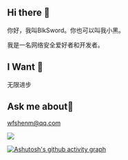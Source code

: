 ## Hi there 👋
你好，我叫BlkSword。你也可以叫我小黑。

我是一名网络安全爱好者和开发者。

## I Want 🤔 
无限进步

## Ask me about💬
wfshenm@qq.com
<!--<img src="https://github-readme-stats.vercel.app/api?username=BlkSword">-->
<img src="https://github-readme-stats.vercel.app/api/top-langs/?username=BlkSword">


[![Ashutosh's github activity graph](https://github-readme-activity-graph.vercel.app/graph?username=BlkSword&theme=github-compact	)](https://github.com/ashutosh00710/github-readme-activity-graph)


<!--
**BlkSword/BlkSword** is a ✨ _special_ ✨ repository because its `README.md` (this file) appears on your GitHub profile.

Here are some ideas to get you started:

- 🔭 I’m currently working on ...
- 🌱 I’m currently learning ...
- 👯 I’m looking to collaborate on ...
- 🤔 I’m looking for help with ...
- 💬 Ask me about ...
- 📫 How to reach me: ...
- 😄 Pronouns: ...
- ⚡ Fun fact: ...
-->
